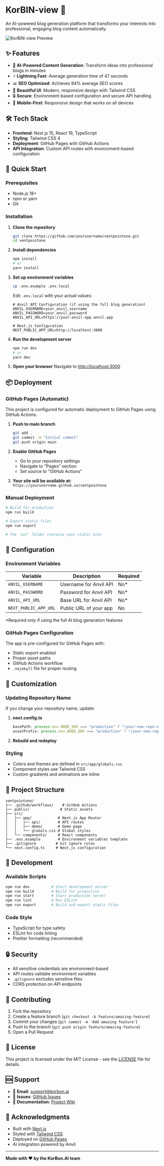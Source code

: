 # KorBIN-view 🚀

An AI-powered blog generation platform that transforms your interests into professional, engaging blog content automatically.

![KorBIN-view Preview](https://via.placeholder.com/800x400/2A2A2A/EAEAEA?text=KorBIN-view+AI+Blog+Platform)

## ✨ Features

- 🤖 **AI-Powered Content Generation**: Transform ideas into professional blogs in minutes
- ⚡ **Lightning Fast**: Average generation time of 47 seconds
- 📊 **SEO Optimized**: Achieves 94% average SEO scores
- 🎨 **Beautiful UI**: Modern, responsive design with Tailwind CSS
- 🔒 **Secure**: Environment-based configuration and secure API handling
- 📱 **Mobile-First**: Responsive design that works on all devices

## 🛠️ Tech Stack

- **Frontend**: Next.js 15, React 19, TypeScript
- **Styling**: Tailwind CSS 4
- **Deployment**: GitHub Pages with GitHub Actions
- **API Integration**: Custom API routes with environment-based configuration

## 🚀 Quick Start

### Prerequisites

- Node.js 18+
- npm or yarn
- Git

### Installation

1. **Clone the repository**

   ```bash
   git clone https://github.com/yourusername/ventpointone.git
   cd ventpointone
   ```

2. **Install dependencies**

   ```bash
   npm install
   # or
   yarn install
   ```

3. **Set up environment variables**

   ```bash
   cp .env.example .env.local
   ```

   Edit `.env.local` with your actual values:

   ```env
   # Anvil API Configuration (if using the full blog generation)
   ANVIL_USERNAME=your_anvil_username
   ANVIL_PASSWORD=your_anvil_password
   ANVIL_API_URL=https://your-anvil-app.anvil.app

   # Next.js Configuration
   NEXT_PUBLIC_APP_URL=http://localhost:3000
   ```

4. **Run the development server**

   ```bash
   npm run dev
   # or
   yarn dev
   ```

5. **Open your browser**
   Navigate to [http://localhost:3000](http://localhost:3000)

## 📦 Deployment

### GitHub Pages (Automatic)

This project is configured for automatic deployment to GitHub Pages using GitHub Actions.

1. **Push to main branch**

   ```bash
   git add .
   git commit -m "Initial commit"
   git push origin main
   ```

2. **Enable GitHub Pages**

   - Go to your repository settings
   - Navigate to "Pages" section
   - Set source to "GitHub Actions"

3. **Your site will be available at:**
   `https://yourusername.github.io/ventpointone`

### Manual Deployment

```bash
# Build for production
npm run build

# Export static files
npm run export

# The `out` folder contains your static site
```

## 🔧 Configuration

### Environment Variables

| Variable              | Description            | Required |
| --------------------- | ---------------------- | -------- |
| `ANVIL_USERNAME`      | Username for Anvil API | No\*     |
| `ANVIL_PASSWORD`      | Password for Anvil API | No\*     |
| `ANVIL_API_URL`       | Base URL for Anvil API | No\*     |
| `NEXT_PUBLIC_APP_URL` | Public URL of your app | No       |

\*Required only if using the full AI blog generation features

### GitHub Pages Configuration

The app is pre-configured for GitHub Pages with:

- Static export enabled
- Proper asset paths
- GitHub Actions workflow
- `.nojekyll` file for proper routing

## 🎨 Customization

### Updating Repository Name

If you change your repository name, update:

1. **next.config.ts**

   ```typescript
   basePath: process.env.NODE_ENV === "production" ? "/your-new-repo-name" : "",
   assetPrefix: process.env.NODE_ENV === "production" ? "/your-new-repo-name/" : "",
   ```

2. **Rebuild and redeploy**

### Styling

- Colors and themes are defined in `src/app/globals.css`
- Component styles use Tailwind CSS
- Custom gradients and animations are inline

## 📁 Project Structure

```
ventpointone/
├── .github/workflows/    # GitHub Actions
├── public/              # Static assets
├── src/
│   ├── app/            # Next.js App Router
│   │   ├── api/        # API routes
│   │   ├── demo/       # Demo page
│   │   └── globals.css # Global styles
│   └── components/     # React components
├── .env.example        # Environment variables template
├── .gitignore         # Git ignore rules
└── next.config.ts     # Next.js configuration
```

## 🚦 Development

### Available Scripts

```bash
npm run dev          # Start development server
npm run build        # Build for production
npm run start        # Start production server
npm run lint         # Run ESLint
npm run export       # Build and export static files
```

### Code Style

- TypeScript for type safety
- ESLint for code linting
- Prettier formatting (recommended)

## 🔒 Security

- All sensitive credentials are environment-based
- API routes validate environment variables
- `.gitignore` excludes sensitive files
- CORS protection on API endpoints

## 🤝 Contributing

1. Fork the repository
2. Create a feature branch (`git checkout -b feature/amazing-feature`)
3. Commit your changes (`git commit -m 'Add amazing feature'`)
4. Push to the branch (`git push origin feature/amazing-feature`)
5. Open a Pull Request

## 📝 License

This project is licensed under the MIT License - see the [LICENSE](LICENSE) file for details.

## 🆘 Support

- 📧 **Email**: support@korbon.ai
- 💬 **Issues**: [GitHub Issues](https://github.com/yourusername/ventpointone/issues)
- 📖 **Documentation**: [Project Wiki](https://github.com/yourusername/ventpointone/wiki)

## 🙏 Acknowledgments

- Built with [Next.js](https://nextjs.org/)
- Styled with [Tailwind CSS](https://tailwindcss.com/)
- Deployed on [GitHub Pages](https://pages.github.com/)
- AI integration powered by Anvil

---

**Made with ❤️ by the KorBon.AI team**
